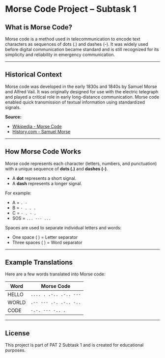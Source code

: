 # Morse Code Project – Subtask 1

## What is Morse Code?

Morse code is a method used in telecommunication to encode text characters as sequences of dots (.) and dashes (-). It was widely used before digital communication became standard and is still recognized for its simplicity and reliability in emergency communication.

---

## Historical Context

Morse code was developed in the early 1830s and 1840s by Samuel Morse and Alfred Vail. It was originally designed for use with the electric telegraph and played a critical role in early long-distance communication. Morse code enabled quick transmission of textual information using standardized signals.

**Source:**  
- [Wikipedia - Morse Code](https://en.wikipedia.org/wiki/Morse_code)  
- [History.com - Samuel Morse](https://www.history.com/topics/inventions/samuel-morse)

---

## How Morse Code Works

Morse code represents each character (letters, numbers, and punctuation) with a unique sequence of **dots (.)** and **dashes (-)**.

- A **dot** represents a short signal.
- A **dash** represents a longer signal.

For example:
- A = `. -`
- B = `- . . .`
- C = `- . - .`
- SOS = `... --- ...`

Spaces are used to separate individual letters and words:
- One space ( ) = Letter separator
- Three spaces (   ) = Word separator

---

## Example Translations

Here are a few words translated into Morse code:

| Word   | Morse Code              |
|--------|--------------------------|
| HELLO  | `.... . .-.. .-.. ---`   |
| WORLD  | `.-- --- .-. .-.. -..`   |
| CODE   | `-.-. --- -.. .`         |

---

## License

This project is part of PAT 2 Subtask 1 and is created for educational purposes.

